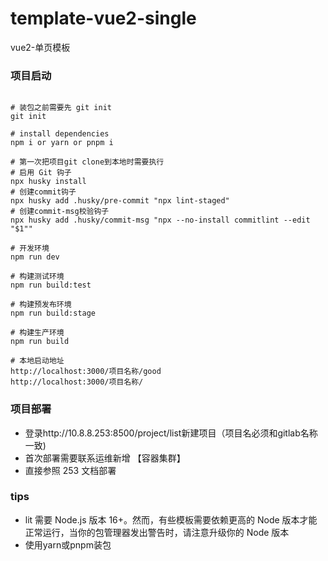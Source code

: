 # template-vue2-single
vue2-单页模板

### 项目启动

```shell

# 装包之前需要先 git init
git init

# install dependencies
npm i or yarn or pnpm i

# 第一次把项目git clone到本地时需要执行
# 启用 Git 钩子
npx husky install
# 创建commit钩子
npx husky add .husky/pre-commit "npx lint-staged"
# 创建commit-msg校验钩子
npx husky add .husky/commit-msg "npx --no-install commitlint --edit "$1""

# 开发环境
npm run dev

# 构建测试环境
npm run build:test

# 构建预发布环境
npm run build:stage

# 构建生产环境
npm run build

# 本地启动地址
http://localhost:3000/项目名称/good
http://localhost:3000/项目名称/

```

### 项目部署

- 登录http://10.8.8.253:8500/project/list新建项目（项目名必须和gitlab名称一致)
- 首次部署需要联系运维新增 【容器集群】
- 直接参照 253 文档部署


### tips

- lit 需要 Node.js 版本 16+。然而，有些模板需要依赖更高的 Node 版本才能正常运行，当你的包管理器发出警告时，请注意升级你的 Node 版本
- 使用yarn或pnpm装包
